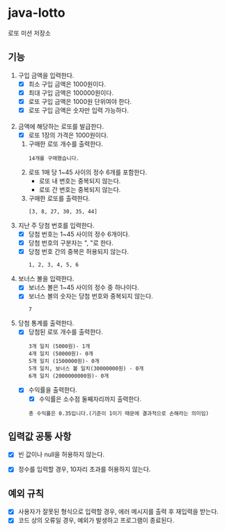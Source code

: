 # java-lotto

로또 미션 저장소

## 기능
1. 구입 금액을 입력한다.
    - [x] 최소 구입 금액은 1000원이다.
    - [x] 최대 구입 금액은 100000원이다.
    - [x] 로또 구입 금액은 1000원 단위여야 한다.
    - [x] 로또 구입 금액은 숫자만 입력 가능하다.<br><br>
2. 금액에 해당하는 로또를 발급한다.
    - [x] 로또 1장의 가격은 1000원이다.
    1. 구매한 로또 개수를 출력한다.
       ```
       14개를 구매했습니다.
       ```
    2. 로또 1매 당 1~45 사이의 정수 6개를 포함한다.
        - 로또 내 번호는 중복되지 않는다.
        - 로또 간 번호는 중복되지 않는다.
    3. 구매한 로또를 출력한다.
       ```
       [3, 8, 27, 30, 35, 44]
       ```
3. 지난 주 당첨 번호를 입력한다.
    - [x] 당첨 번호는 1~45 사이의 정수 6개이다.
    - [x] 당첨 번호의 구분자는 ", "로 한다.
    - [x] 당첨 번호 간의 중복은 허용되지 않는다.
      ```
      1, 2, 3, 4, 5, 6
      ```
4. 보너스 볼을 입력한다.
   - [x] 보너스 볼은 1~45 사이의 정수 중 하나이다.
   - [x] 보너스 볼의 숫자는 당첨 번호와 중복되지 않는다. 
     ```
     7
     ```
5. 당첨 통계를 출력한다.
   - [x] 당첨된 로또 개수를 출력한다.
     ```
     3개 일치 (5000원)- 1개
     4개 일치 (50000원)- 0개
     5개 일치 (1500000원)- 0개
     5개 일치, 보너스 볼 일치(30000000원) - 0개
     6개 일치 (2000000000원)- 0개
     ```
   - [x] 수익률을 출력한다.
     - [x] 수익률은 소수점 둘째자리까지 출력한다. 
     ```
     총 수익률은 0.35입니다.(기준이 1이기 때문에 결과적으로 손해라는 의미임)
     ```
     
## 입력값 공통 사항
- [x] 빈 값이나 null을 허용하지 않는다.
- [x] 정수를 입력할 경우, 10자리 초과를 허용하지 않는다.


## 예외 규칙
- [x] 사용자가 잘못된 형식으로 입력할 경우, 에러 메시지를 출력 후 재입력을 받는다.
- [x] 코드 상의 오류일 경우, 예외가 발생하고 프로그램이 종료된다.